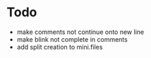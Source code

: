 # Todo

- make comments not continue onto new line
- make blink not complete in comments
- add split creation to mini.files
